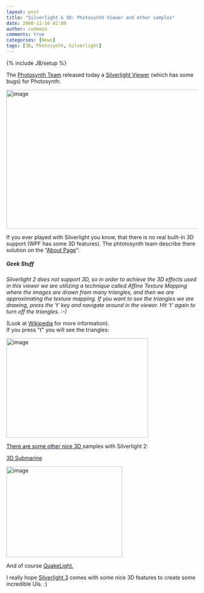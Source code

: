 ```yaml
---
layout: post
title: "Silverlight & 3D: Photosynth Viewer and other samples"
date: 2008-12-16 02:09
author: codemin
comments: true
categories: [News]
tags: [3D, Photosynth, Silverlight]
---
```

{% include JB/setup %}
<p>The <a href="http://photosynth.net/" target="_blank">Photosynth Team</a> released today a <a href="http://photosynth.net/silverlight/photosynth.aspx?cid=2cd3d3f7-2139-4d99-bf2a-d2930c3c33da" target="_blank">Silverlight Viewer</a> (which has some bugs) for Photosynth:</p>  <p><a href="http://code-inside.de/blog/wp-content/uploads/image573.png"><img title="image" style="border-top-width: 0px; display: inline; border-left-width: 0px; border-bottom-width: 0px; border-right-width: 0px" height="366" alt="image" src="http://code-inside.de/blog/wp-content/uploads/image-thumb551.png" width="619" border="0" /></a></p>  <p>If you ever played with Silverlight you know, that there is no real built-in 3D support (WPF has some 3D features). The phtotosynth team describe there solution on the &#8220;<a href="http://photosynth.net/silverlight/about.aspx" target="_blank">About Page</a>&#8221;:</p>  <h5><em>Geek Stuff</em></h5>  <p><em>Silverlight 2 does not support 3D, so in order to achieve the 3D effects used in this viewer we are utilizing a technique called Affine Texture Mapping where the images are drawn from many triangles, and then we are approximating the texture mapping. If you want to see the triangles we are drawing, press the 't' key and navigate around in the viewer. Hit 't' again to turn off the triangles. :-)</em></p>  <p>(Look at <a href="http://en.wikipedia.org/wiki/Texture_mapping">Wikipedia</a> for more information).    <br />If you press &quot;t&quot; you will see the triangles:</p>  <p><a href="http://code-inside.de/blog/wp-content/uploads/image574.png"><img title="image" style="border-top-width: 0px; display: inline; border-left-width: 0px; border-bottom-width: 0px; border-right-width: 0px" height="262" alt="image" src="http://code-inside.de/blog/wp-content/uploads/image-thumb552.png" width="373" border="0" /></a></p>  <p><a href="http://blogs.msdn.com/steffenr/archive/2008/12/15/we-all-live-in-a-rendered-submarine-noch-ein-schniekes-3-d-beispiel-in-silverlight.aspx" target="_blank"><font color="#050d24">There are some other nice 3D </font></a>samples with Silverlight 2:</p>  <p><a href="http://www.denebspace.com/blog/wp-content/uploads/2008/12/silverlight3d1.html">3D Submarine</a></p>  <p><a href="http://code-inside.de/blog/wp-content/uploads/image575.png"><img title="image" style="border-top-width: 0px; display: inline; border-left-width: 0px; border-bottom-width: 0px; border-right-width: 0px" height="239" alt="image" src="http://code-inside.de/blog/wp-content/uploads/image-thumb553.png" width="305" border="0" /></a></p>  <p>And of course <a href="http://channel9.msdn.com/shows/Continuum/QuakeLightPreview/">QuakeLight.</a></p>  <p>I really hope <a href="http://code-inside.de/blog-in/2008/11/19/quantum-of-silverlight-3/">Silverlight 3</a> comes with some nice 3D features to create some incredible UIs. :)</p>
